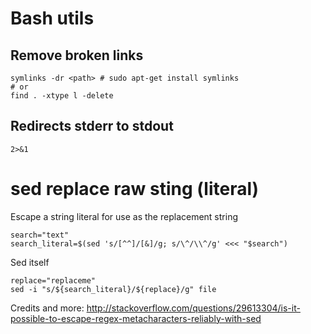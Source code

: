 # Bash utils

## Remove broken links

    symlinks -dr <path> # sudo apt-get install symlinks
    # or
    find . -xtype l -delete

## Redirects stderr to stdout

    2>&1

# sed replace raw sting (literal)

Escape a string literal for use as the replacement string

    search="text"
    search_literal=$(sed 's/[^^]/[&]/g; s/\^/\\^/g' <<< "$search")

Sed itself

    replace="replaceme"
    sed -i "s/${search_literal}/${replace}/g" file

Credits and more: http://stackoverflow.com/questions/29613304/is-it-possible-to-escape-regex-metacharacters-reliably-with-sed

